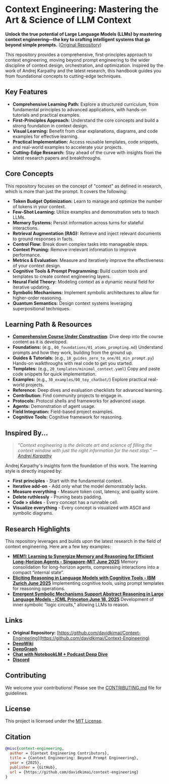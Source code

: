 # Context Engineering: Mastering the Art & Science of LLM Context

**Unlock the true potential of Large Language Models (LLMs) by mastering context engineering—the key to crafting intelligent systems that go beyond simple prompts.** ([Original Repository](https://github.com/davidkimai/Context-Engineering))

This repository provides a comprehensive, first-principles approach to context engineering, moving beyond prompt engineering to the wider discipline of context design, orchestration, and optimization.  Inspired by the work of Andrej Karpathy and the latest research, this handbook guides you from foundational concepts to cutting-edge techniques.

## Key Features

*   **Comprehensive Learning Path:** Explore a structured curriculum, from fundamental principles to advanced applications, with hands-on tutorials and practical examples.
*   **First-Principles Approach:** Understand the core concepts and build a strong foundation in context design.
*   **Visual Learning:** Benefit from clear explanations, diagrams, and code examples for effective learning.
*   **Practical Implementation:** Access reusable templates, code snippets, and real-world examples to accelerate your projects.
*   **Cutting-Edge Research:**  Stay ahead of the curve with insights from the latest research papers and breakthroughs.

## Core Concepts

This repository focuses on the concept of "context" as defined in research, which is more than just the prompt. It covers the following:

*   **Token Budget Optimization:** Learn to manage and optimize the number of tokens in your context.
*   **Few-Shot Learning:** Utilize examples and demonstration sets to teach LLMs.
*   **Memory Systems:** Persist information across turns for stateful interactions.
*   **Retrieval Augmentation (RAG):** Retrieve and inject relevant documents to ground responses in facts.
*   **Control Flow:** Break down complex tasks into manageable steps.
*   **Context Pruning:** Remove irrelevant information to improve performance.
*   **Metrics & Evaluation:** Measure and iteratively improve the effectiveness of your context design.
*   **Cognitive Tools & Prompt Programming:** Build custom tools and templates to create context engineering layers.
*   **Neural Field Theory:** Modeling context as a dynamic neural field for iterative updating.
*   **Symbolic Mechanisms:** Implement symbolic architectures to allow for higher-order reasoning.
*   **Quantum Semantics:** Design context systems leveraging superpositional techniques.

## Learning Path & Resources

*   **[Comprehensive Course Under Construction](https://github.com/davidkimai/Context-Engineering/tree/main/00_COURSE)**: Dive deep into the course content as it is developed.
*   **Foundations:**  (e.g., `00_foundations/01_atoms_prompting.md`) Understand prompts and how they work, building from the ground up.
*   **Guides & Tutorials:** (e.g., `10_guides_zero_to_one/01_min_prompt.py`) Hands-on walkthroughs with real code to get you started.
*   **Templates:** (e.g., `20_templates/minimal_context.yaml`) Copy and paste code snippets for quick implementation.
*   **Examples:**  (e.g., `30_examples/00_toy_chatbot/`) Explore practical real-world projects.
*   **Reference:** Deep dives and evaluation checklists for advanced learning.
*   **Contribution:** Find community projects to engage in.
*   **Protocols:** Protocol shells and frameworks for advanced usage.
*   **Agents:** Demonstration of agent usage.
*   **Field Integration:** Field-based project examples.
*   **Cognitive Tools:** Cognitive framework for reasoning.

## Inspired By...

> *"Context engineering is the delicate art and science of filling the context window with just the right information for the next step." — [Andrej Karpathy](https://x.com/karpathy/status/1937902205765607626)*

Andrej Karpathy's insights form the foundation of this work. The learning style is directly inspired by:

*   **First principles** - Start with the fundamental context.
*   **Iterative add-on** - Add only what the model demonstrably lacks.
*   **Measure everything** - Measure token cost, latency, and quality score.
*   **Delete ruthlessly** - Pruning beats padding.
*   **Code > slides** - Every concept has a runnable cell.
*   **Visualize everything** - Every concept is visualized with ASCII and symbolic diagrams.

## Research Highlights

This repository leverages and builds upon the latest research in the field of context engineering. Here are a few key examples:

*   **[MEM1: Learning to Synergize Memory and Reasoning for Efficient Long-Horizon Agents - Singapore-MIT June 2025](https://www.arxiv.org/pdf/2506.15841)**  Memory consolidation for long-horizon agents, compressing interactions into a compact “internal state”.
*   **[Eliciting Reasoning in Language Models with Cognitive Tools - IBM Zurich June 2025](https://www.arxiv.org/pdf/2506.12115)** Implementing cognitive tools, using prompt templates for reasoning operations.
*   **[Emergent Symbolic Mechanisms Support Abstract Reasoning in Large Language Models - ICML Princeton June 18, 2025](https://openreview.net/forum?id=y1SnRPDWx4)** Development of inner symbolic "logic circuits," allowing LLMs to reason.

## Links

*   **Original Repository:** [https://github.com/davidkimai/Context-Engineering](https://github.com/davidkimai/Context-Engineering)
*   **[DeepWiki](https://deepwiki.com/davidkimai/Context-Engineering)**
*   **[DeepGraph](https://www.deepgraph.co/davidkimai/Context-Engineering)**
*   **[Chat with NotebookLM + Podcast Deep Dive](https://notebooklm.google.com/notebook/0c6e4dc6-9c30-4f53-8e1a-05cc9ff3bc7e)**
*   **[Discord](https://discord.gg/JeFENHNNNQ)**

## Contributing

We welcome your contributions! Please see the [CONTRIBUTING.md](.github/CONTRIBUTING.md) file for guidelines.

## License

This project is licensed under the [MIT License](LICENSE).

## Citation

```bibtex
@misc{context-engineering,
  author = {Context Engineering Contributors},
  title = {Context Engineering: Beyond Prompt Engineering},
  year = {2025},
  publisher = {GitHub},
  url = {https://github.com/davidkimai/context-engineering}
}
```
